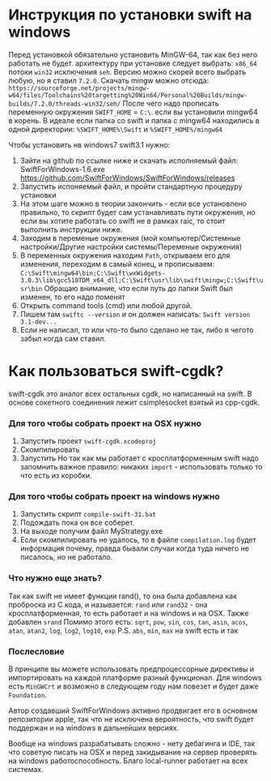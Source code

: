 # Инструкция по установки swift на windows
Перед установкой обязательно установить MinGW-64, так как без него работать не будет. архитектуру при установке следует выбрать: `x86_64` потоки `win32` исключения `seh`. Версию можно скорей всего выбрать любую, но я ставил `7.2.0`.
Скачать mingw можно отсюда: `https://sourceforge.net/projects/mingw-w64/files/Toolchains%20targetting%20Win64/Personal%20Builds/mingw-builds/7.2.0/threads-win32/seh/`
После чего надо прописать переменную окружения `SWIFT_HOME` = `C:\`. если вы установили mingw64 в корень.
В идеале если папка со swift и папка с mingw64 находились в одной директории: `%SWIFT_HOME%\Swift` и `%SWIFT_HOME%/mingw64`


Чтобы установить нв windows7 swift3.1 нужно:
1. Зайти на github по ссылке ниже и скачать исполняемый файл: SwiftForWindows-1.6.exe
https://github.com/SwiftForWindows/SwiftForWindows/releases
2. Запустить испоняемый файл, и пройти стандартную процедуру установки
3. На этом шаге можно в теории закончить - если все установлено правильно, то скрипт будет сам устанавливать пути окружения, но если вы хотите работать со swift не в рамках raic, то стоит выполнить инструкции ниже.
4. Заходим в переменые окружения (мой компьютер/Системные настройки/Другие настройки системы/Переменые окружения)
5. В переменных окружения находим `Path`, открываем его для изменения, переходим в самый конец, и прописываем: `C:\Swift\mingw64\bin;C:\Swift\wxWidgets-3.0.3\lib\gcc510TDM_x64_dll;C:\Swift\usr\lib\swift\mingw;C:\Swift\usr\bin` Обращаю внимание, что если путь до папки Swift был изменен, то его надо поменят
6. Открыть command tools (cmd) или любой другой.
7. Пишем там `swiftc --version` и он должен написать: `Swift version 3.1-dev...`
8. Если не написал, то или что-то было сделано не так, либо я чегото забыл когда сам ставил.

# Как пользоваться swift-cgdk?
swift-cgdk это аналог всех остальных cgdk, но написанный на swift.
В основе сокетного соединения лежит csimplesocket взятый из cpp-cgdk.

### Для того чтобы собрать проект на OSX нужно
1. Запустить проект `swift-cgdk.xcodeproj`
2. Скомпилировать
3. Запустить
Но так как мы работает с кросплатформенным swift надо запомнить важное правило: никаких `import` - использовать только то что есть из коробки.

### Для того чтобы собрать проект на windows нужно
1. Запустить скрипт `compile-swift-31.bat`
2. Подождать пока он все соберет.
3. На выходе получим файл MyStrategy.exe
4. Если скомпилировать не удалось, то в файле `compilation.log` будет информация почему, правда бывали случаи когда туда ничего не писалось, но не работало.

### Что нужно еще знать?
Так как swift не имеет функции rand(), то она была добавлена как проброска из С кода, и называется: `rand` или `rand32` - она кросплатформенная, то есть работает и на windows и на OSX. Также добавлен `srand`
Помимо этого есть: `sqrt`, `pow`, `sin`, `cos`, `tan`, `asin`, `acos`, `atan`, `atan2`, `log`, `log2`, `log10`, `exp`
P.S. `abs`, `min`, `max` на swift есть и так

### Послесловие
В принципе вы можете использовать предпроцессорные директивы и импортировать на каждой платформе разный функционал. Для windows есть `MinGWCrt` и возможно в следующем году нам повезет и будет даже `Foundation`.

Автор создавший SwiftForWindows активно продвигает его в основном репозитории apple, так что не исключена вероятность, что swift будет поддержан и на windows в дальнейших версиях.

Вообще на windows разрабатывать сложно - нету дебагинга и IDE, так что советую писать на OSX и перед закидывание на сервер проверять на windows работоспособность. Благо local-runner работает на всех системах.
